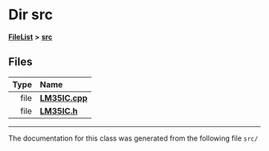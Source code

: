

# Dir src



[**FileList**](files.md) **>** [**src**](dir_68267d1309a1af8e8297ef4c3efbcdba.md)












## Files

| Type | Name |
| ---: | :--- |
| file | [**LM35IC.cpp**](LM35IC_8cpp.md) <br> |
| file | [**LM35IC.h**](LM35IC_8h.md) <br> |



























































------------------------------
The documentation for this class was generated from the following file `src/`

